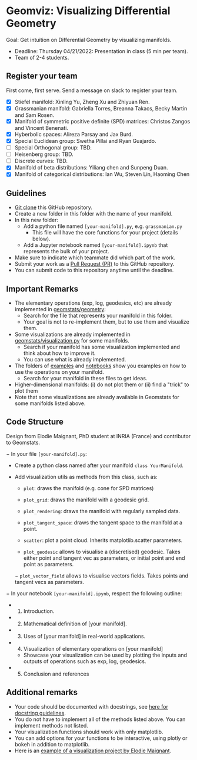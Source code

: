 # Geomviz: Visualizing Differential Geometry

Goal: Get intuition on Differential Geometry by visualizing manifolds.

- Deadline: Thursday 04/21/2022: Presentation in class (5 min per team).
- Team of 2-4 students.

## Register your team

First come, first serve. Send a message on slack to register your team.

- [X] Stiefel manifold: Xinling Yu, Zheng Xu and Zhiyuan Ren.
- [X] Grassmanian manifold: Gabriella Torres, Breanna Takacs, Becky Martin and Sam Rosen.
- [X] Manifold of symmetric positive definite (SPD) matrices: Christos Zangos and Vincent Benenati.
- [X] Hyberbolic spaces: Alireza Parsay and Jax Burd.
- [X] Special Euclidean group: Swetha Pillai and Ryan Guajardo.
- [ ] Special Orthogonal group: TBD.
- [ ] Heisenberg group: TBD.
- [ ] Discrete curves: TBD.
- [X] Manifold of beta distributions: Yiliang chen and Sunpeng Duan.
- [X] Manifold of categorical distributions: Ian Wu, Steven Lin, Haoming Chen 

## Guidelines

- [Git clone](https://github.com/git-guides/git-clone) this GitHub repository.
- Create a new folder in this folder with the name of your manifold.
- In this new folder:
  - Add a python file named `[your-manifold].py`, e.g. `grassmanian.py`
    - This file will have the core functions for your project (details below).
  - Add a Jupyter notebook named `[your-manifold].ipynb` that represents the bulk of your project.
- Make sure to indicate which teammate did which part of the work.
- Submit your work as a [Pull Request (PR)](https://opensource.com/article/19/7/create-pull-request-github) to this GitHub repository.
- You can submit code to this repository anytime until the deadline.

## Important Remarks

- The elementary operations (exp, log, geodesics, etc) are already implemented in [geomstats/geometry](https://github.com/geomstats/geomstats/tree/master/geomstats/geometry):
  - Search for the file that represents your manifold in this folder.
  - Your goal is not to re-implement them, but to use them and visualize them.
- Some visualizations are already implemented in [geomstats/visualization.py](https://github.com/geomstats/geomstats/blob/master/geomstats/visualization.py) for some manifolds.
  - Search if your manifold has some visualization implemented and think about how to improve it.
  - You can use what is already implemented.
- The folders of [examples](https://github.com/geomstats/geomstats/tree/master/examples) and [notebooks](https://github.com/geomstats/geomstats/tree/master/notebooks) show you examples on how to use the operations on your manifold.
  - Search for your manifold in these files to get ideas.
- Higher-dimensional manifolds: (i) do not plot them or (ii) find a "trick" to plot them
- Note that some visualizations are already available in Geomstats for some manifolds listed above.

## Code Structure 

Design from Elodie Maignant, PhD student at INRIA (France) and contributor to Geomstats.

− In your file `[your-manifold].py`:
  - Create a python class named after your manifold `class YourManifold`.
  - Add visualization utils as methods from this class, such as:
    - `plot`: draws the manifold (e.g. cone for SPD matrices)
    - `plot_grid`: draws the manifold with a geodesic grid.
    - `plot_rendering`: draws the manifold with regularly sampled data.
    - `plot_tangent_space`: draws the tangent space to the manifold at a point.
    - `scatter`: plot a point cloud. Inherits matplotlib.scatter parameters.
    
    - `plot_geodesic` allows to visualise a (discretised) geodesic. Takes either point and tangent vec as parameters, or initial point and end point as parameters.
    
    − `plot_vector_field` allows to visualise vectors fields. Takes points and tangent vecs as parameters.
    
− In your notebook `[your-manifold].ipynb`, respect the following outline:
  - 1. Introduction.
  - 2. Mathematical definition of [your manifold].
  - 3. Uses of [your manifold] in real-world applications.
  - 4. Visualization of elementary operations on [your manifold]
    - Showcase your visualization can be used by plotting the inputs and outputs of operations such as exp, log, geodesics.
  - 5. Conclusion and references


## Additional remarks

- Your code should be documented with docstrings, see [here for docstring guidelines](https://github.com/geomstats/geomstats/blob/master/docs/contributing.rst#writing-docstrings).
- You do not have to implement all of the methods listed above. You can implement methods not listed.
- Your visualization functions should work with only matplotlib.
- You can add options for your functions to be interactive, using plotly or bokeh in addition to matplotlib.
- Here is an [example of a visualization project by Elodie Maignant](https://github.com/geomstats/geomstats/blob/master/notebooks/16_real_world_applications__visualizations_in_kendall_shape_spaces.ipynb).
